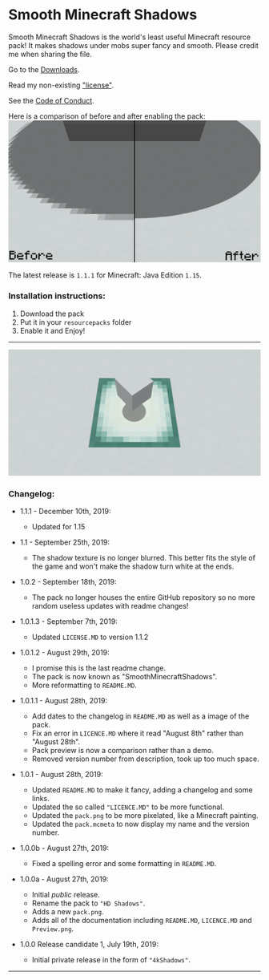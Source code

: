 # Smooth Minecraft Shadows

Smooth Minecraft Shadows is the world's least useful Minecraft resource pack! It makes shadows under mobs super fancy and smooth.
Please credit me when sharing the file.

Go to the [Downloads](https://github.com/TheThunderGuyS/SmoothMinecraftShadows/releases).

Read my non-existing ["license"](LICENSE.md).

See the [Code of Conduct](CODE_OF_CONDUCT.md).

Here is a comparison of before and after enabling the pack:
![oof the image didn't load](compare.png)

The latest release is `1.1.1` for Minecraft: Java Edition `1.15`.

### Installation instructions:
 1. Download the pack
 2. Put it in your `resourcepacks` folder
 3. Enable it and Enjoy!

**********
 ![](banner.png)

### Changelog:

- 1.1.1 - December 10th, 2019:
  - Updated for 1.15

- 1.1 - September 25th, 2019:
  - The shadow texture is no longer blurred. This better fits the style of the game and won't make the shadow turn white at the ends.

- 1.0.2 - September 18th, 2019:
  - The pack no longer houses the entire GitHub repository so no more random useless updates with readme changes!
  
- 1.0.1.3 - September 7th, 2019:
  - Updated `LICENSE.MD` to version 1.1.2

- 1.0.1.2 - August 29th, 2019:
  - I promise this is the last readme change.
  - The pack is now known as "SmoothMinecraftShadows".
  - More reformatting to `README.MD`.

- 1.0.1.1 - August 28th, 2019:
  - Add dates to the changelog in `README.MD` as well as a image of the pack.
  - Fix an error in `LICENCE.MD` where it read "August 8th" rather than "August 28th".
  - Pack preview is now a comparison rather than a demo.
  - Removed version number from description, took up too much space.

- 1.0.1 - August 28th, 2019: 
  - Updated `README.MD` to make it fancy, adding a changelog and some links.
  - Updated the so called `"LICENCE.MD"` to be more functional.
  - Updated the `pack.png` to be more pixelated, like a Minecraft painting.
  - Updated the `pack.mcmeta` to now display my name and the version number.

- 1.0.0b - August 27th, 2019:
  - Fixed a spelling error and some formatting in `README.MD`.

- 1.0.0a - August 27th, 2019:
  - Initial *public* release.
  - Rename the pack to `"HD Shadows"`.
  - Adds a new `pack.png`.
  - Adds all of the documentation including `README.MD`, `LICENCE.MD` and `Preview.png`.

- 1.0.0 Release candidate 1, July 19th, 2019:
  - Initial private release in the form of `"4kShadows"`.
  
********************  
